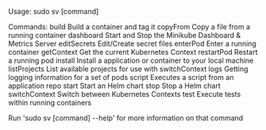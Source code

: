 Usage: sudo sv [command]

Commands:
	build           Build a container and tag it
	copyFrom        Copy a file from a running container
	dashboard       Start and Stop the Minikube Dashboard & Metrics Server
	editSecrets     Edit/Create secret files
	enterPod        Enter a running container
	getContext      Get the current Kubernetes Context
	restartPod      Restart a running pod
	install         Install a application or container to your local machine
	listProjects    List available projects for use with switchContext
	logs            Getting logging information for a set of pods
	script          Executes a script from an application repo
	start           Start an Helm chart
	stop            Stop a Helm chart
	switchContext   Switch between Kubernetes Contexts
	test            Execute tests within running containers

Run 'sudo sv [command] --help' for more information on that command